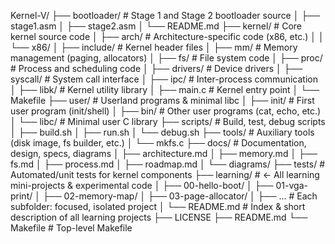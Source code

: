 Kernel-V/
├── bootloader/              # Stage 1 and Stage 2 bootloader source
│   ├── stage1.asm
│   ├── stage2.asm
│   └── README.md
├── kernel/                  # Core kernel source code
│   ├── arch/                # Architecture-specific code (x86, etc.)
│   │   └── x86/
│   ├── include/             # Kernel header files
│   ├── mm/                  # Memory management (paging, allocators)
│   ├── fs/                  # File system code
│   ├── proc/                # Process and scheduling code
│   ├── drivers/             # Device drivers
│   ├── syscall/             # System call interface
│   ├── ipc/                 # Inter-process communication
│   ├── libk/                # Kernel utility library
│   ├── main.c               # Kernel entry point
│   └── Makefile
├── user/                    # Userland programs & minimal libc
│   ├── init/                # First user program (init/shell)
│   ├── bin/                 # Other user programs (cat, echo, etc.)
│   └── libc/                # Minimal user C library
├── scripts/                 # Build, test, debug scripts
│   ├── build.sh
│   ├── run.sh
│   └── debug.sh
├── tools/                   # Auxiliary tools (disk image, fs builder, etc.)
│   └── mkfs.c
├── docs/                    # Documentation, design, specs, diagrams
│   ├── architecture.md
│   ├── memory.md
│   ├── fs.md
│   ├── process.md
│   ├── roadmap.md
│   └── diagrams/
├── tests/                   # Automated/unit tests for kernel components
├── learning/                 # ← All learning mini-projects & experimental code
│   ├── 00-hello-boot/
│   ├── 01-vga-print/
│   ├── 02-memory-map/
│   ├── 03-page-allocator/
│   ├── ...                   # Each subfolder: focused, isolated project
│   └── README.md             # Index & short description of all learning projects
├── LICENSE
├── README.md
└── Makefile                 # Top-level Makefile
